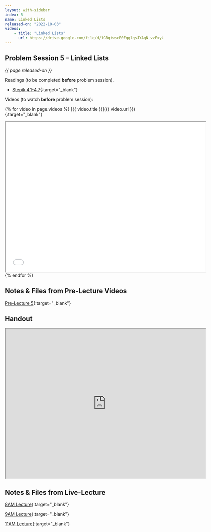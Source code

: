 ```yaml
---
layout: with-sidebar
index: 5
name: Linked Lists
released-on: "2022-10-03"
videos:
    - title: "Linked Lists"
      url: https://drive.google.com/file/d/1GBqiwscE0FqglqsJYAqN_vzFxyCcazR2
---
```


## Problem Session 5 – Linked Lists

_{{ page.released-on }}_

Readings (to be completed **before** problem session). 
- [Stepik 4.1-4.7](https://stepik.org/lesson/690102/step/1?unit=689627){:target="_blank"}

Videos (to watch **before** problem session):

{% for video in page.videos %}
[{{ video.title }}]({{ video.url }}){:target="_blank"}

<iframe src="{{ video.url }}/preview" width="640" height="480" allow="autoplay"></iframe>
{% endfor %}

## Notes & Files from Pre-Lecture Videos

[Pre-Lecture 5](https://github.com/ucsd-cse12-f22/ucsd-cse12-f22.github.io/tree/main/_pre-lectures/lecture-05){:target="_blank"}

## Handout

<iframe src="https://drive.google.com/file/d/11mv2vpK7VbSD4nK3f3TqQAUHebI85NNL/preview" width="640" height="480" allow="autoplay"></iframe>

## Notes & Files from Live-Lecture

[8AM Lecture](https://github.com/ucsd-cse12-f22/ucsd-cse12-f22.github.io/tree/main/_lectures/lecture-05/A00){:target="_blank"}

[9AM Lecture](https://github.com/ucsd-cse12-f22/ucsd-cse12-f22.github.io/tree/main/_lectures/lecture-05/B00){:target="_blank"}

[11AM Lecture](https://github.com/ucsd-cse12-f22/ucsd-cse12-f22.github.io/tree/main/_lectures/lecture-05/C00){:target="_blank"}
